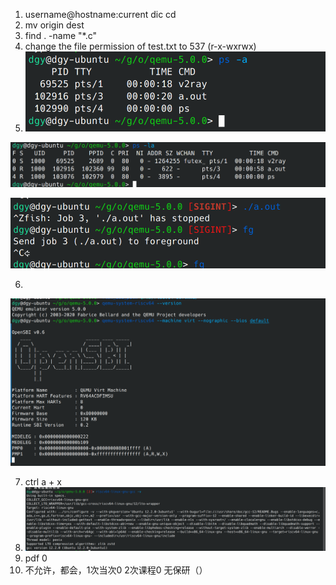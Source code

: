 1. username@hostname:current dic  cd 
2. mv origin dest
3. find . -name "*.c"
4. change the file permission of test.txt to 537 (r-x-wxrwx)
5. ![image-20230215162412671](pic/image-20230215162412671.png)

![image-20230215162440242](pic/image-20230215162440242.png)

![image-20230215162937873](pic/image-20230215162937873.png)

6. 

![image-20230215162825384](pic/image-20230215162825384.png)

7. ctrl a + x
8. ![image-20230215163017948](pic/image-20230215163017948.png)
9. pdf 0
10. 不允许，都会，1次当次0 2次课程0 无保研（）